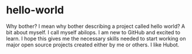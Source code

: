 # hello-world
Why bother?
I mean why bother describing a project called hello world?
A bit about myself. I call myself abilops. I am new to GitHub and excited to learn.
I hope this gives me the necessary skills needed to start working on major open source projects created either by me or others.
I like Hubot.
